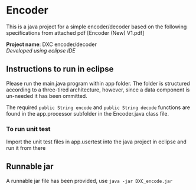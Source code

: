 # Encoder

This is a java project for a simple encoder/decoder based on the following specifications from attached pdf [Encoder (New) V1.pdf]

**Project name**: DXC encoder/decoder <br>
_Developed using eclipse IDE_

## Instructions to run in eclipse 
Please run the main.java program within app folder. The folder is structured according to a three-tired architecture, however, since a data component is un-needed it has been ommitted.

The required ```public String encode``` and ```public String decode``` functions are found in the app.processor subfolder in the Encoder.java class file.

### To run unit test
Import the unit test files in app.usertest into the java project in eclipse and run it from there


## Runnable jar
A runnable jar file has been provided, use ```java -jar DXC_encode.jar```

